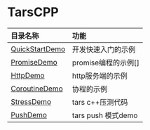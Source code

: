 # TarsCPP

| 目录名称 | 功能 |
| :--- | :--- |
| [QuickStartDemo](https://github.com/TarsCloud/TarsCpp/tree/master/examples/QuickStartDemo) | 开发快速入门的示例 |
| [PromiseDemo](https://github.com/TarsCloud/TarsCpp/tree/master/examples/PromiseDemo) | promise编程的示例\[\] |
| [HttpDemo](https://github.com/TarsCloud/TarsCpp/tree/d687aae51a016c313812c973ec75ab4cad7fbcaa/examples/HttpDemo) | http服务端的示例 |
| [CoroutineDemo](https://github.com/TarsCloud/TarsCpp/tree/d687aae51a016c313812c973ec75ab4cad7fbcaa/examples/CoroutineDemo) | 协程的示例 |
| [StressDemo](https://github.com/TarsCloud/TarsCpp/tree/d687aae51a016c313812c973ec75ab4cad7fbcaa/examples/StressDemo) | tars c++压测代码 |
| [PushDemo](https://github.com/TarsCloud/TarsCpp/tree/d687aae51a016c313812c973ec75ab4cad7fbcaa/examples/PushDemo) | tars push 模式demo |



